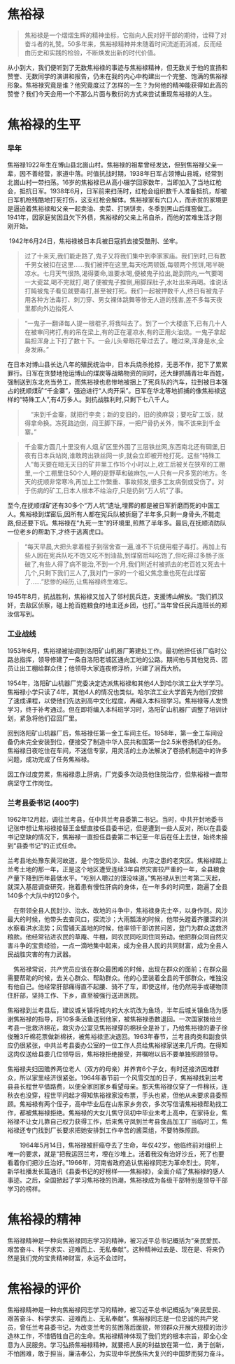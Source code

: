 # 焦裕禄

> 焦裕禄是一个熠熠生辉的精神坐标，它指向人民对好干部的期待，诠释了对奋斗者的礼赞。50多年来，焦裕禄精神并未随着时间流逝而消减，反而经由历史和实践的检验，不断焕发出新的时代价值。

​	从小到大，我们便听到了无数焦裕禄的事迹与焦裕禄精神，但无数关于他的宣扬和赞誉、无数同学的演讲和报告，仍未在我的内心中构建出一个完整、饱满的焦裕禄形象。焦裕禄究竟是谁？他究竟度过了怎样的一生？为何他的精神能获得如此高的赞誉？我们今天会用一个不那么片面与敷衍的方式来尝试重现焦裕禄的人生。

# 焦裕禄的生平

### 早年

​	焦裕禄1922年生在博山县北崮山村。焦裕禄的祖辈曾经发达，但到焦裕禄父亲一辈，因不善经营，家道中落。时值抗战时期，1938年日军占领博山县城，经常到北崮山村一带扫荡。16岁的焦裕禄已从高小辍学回家数年，当即加入了当地红枪会，抵抗日军。1938年6月，日军前来扫荡时，红枪会组织数千人准备抵抗，却被日军机枪残酷地打死打伤，这支红枪会解体。焦裕禄家有六口人，而赤贫的家境更是逼迫着焦裕禄和父亲一起卖油、卖菜、打锅饼卖，冬季到黑山后煤窑做工。1941年，因家庭贫困且欠下外债，焦裕禄的父亲上吊自杀，而他的苦难生活才刚刚开始。

​	1942年6月24日，焦裕禄被日本兵被日寇抓去接受酷刑、坐牢。

> ​	过了十来天,我们能走路了,鬼子又将我们集中到李家家庙。我们到时,已有数千男女被扣在这里……我们被押在这里,每天吃两顿饭,每顿两个煎饼,喝半碗凉水。七月天气很热,渴得要命,谁要水喝,便被鬼子拉出,跪到院内,一气要喝一大瓷盆,喝不完就打,喝了便被鬼子推倒,用脚踩肚子,水吐出来再喝。谁说话打盹被鬼子看见就要毒打,甚至被打死。我们一起被押数千人,终日有被鬼子用各种方法毒打、刺刀穿、男女裸体跳舞等惨无人道的残害,差不多每天夜里都向外边抬死人

> ​	“一鬼子一翻译每人提一根棍子,将我叫去了。到了一个大楼底下,已有几十人在被审问拷打,有的吊在梁上,有的正在灌凉水,有的正用火油烧。一鬼子拿起扁担浑身上下打了数十下。一会儿头晕眼花晕过去了。睡过来,浑身是水,全身发麻。”

​	在日本对博山县长达八年的殖民统治中，日本兵烧杀抢掠，无恶不作，犯下了累累罪行。日军在贪婪地抢运博山的煤炭等战略物资的同时，还大肆抓捕青壮年百姓，强制送到东北充当劳工，而焦裕禄也悲惨地被捆上了宪兵队的汽车，拉到被日本强占的抚顺煤矿“千金寨”，强迫进行“人肉开采”。日军在华北等地抓捕的像焦裕禄这样的“特殊工人”,有4万多人。到抗战胜利时,只剩下七八千人。

> 　“来到千金寨，就把行李卖；新的变旧的，旧的换麻袋；要吃矿工饭，就得拿命换。冻死路边倒，阎王脚下踩，一把尸骨扔关外，悔不该来到千金寨。”

> ​	千金寨方圆几十里没有人烟,矿区里外围了三层铁丝网,东西南北还有碉堡,日夜有日本兵站岗,谁敢跨出铁丝网一步,就会立即被开枪打死。这些“特殊工人”每天要在暗无天日的矿井里工作15个小时以上,收工后被关在狭窄的工棚里,一个工棚里住50个人,睡的是野草和破麻包,一人只有一尺多宽的地方。冬天的抚顺非常寒冷,再加上工作繁重、事故频发,很多工友病倒或受伤了。对于伤病的矿工,日本人根本不给治疗,只是扔到“万人坑”了事。

​	至今,在抚顺煤矿还有30多个“万人坑”遗址,埋葬的都是被日军折磨而死的中国工人。焦裕禄到煤窑后,因所有人都在宪兵队被折磨了半年多,只剩一身骨头,不能走路,但还要下坑。焦裕禄在“九死一生”的环境里,煎熬了半年多。最后,在抚顺消防队一位老乡的帮助下,才终于逃离虎口。

> ​	“每天早晨,大把头拿着棍子到宿舍查一遍,谁不下坑便用棍子毒打。再加上有些人因在宪兵队吃不饱又吃不到油盐,到煤窑后叫吃饱了,但吃得过多肠子涨破了,有些人得了病不能治,不到一个月,我们附近村被抓去的老百姓又死去十几个,只剩下我们三人了,我对门一家的一个祖父焦念重也死在此煤窑了……”悲惨的经历,让焦裕禄终生难忘。

​	  1945年8月，抗战胜利，焦裕禄又加入了邻村民兵连，支援博山解放。“我们抓汉奸，去敌区侦察，碰上抢百姓粮食的地主还乡团，也打。”当年曾任民兵连班长的郑汝信写到。

### 工业战线

​	1953年6月，焦裕禄被抽调到洛阳矿山机器厂筹建处工作。最初他担任该厂临时公路总指挥，领导修建了一条自洛阳老城区通向工地的公路。期间他与其他党员、团员让出工棚给群众住；他领导大家连夜修浮桥，兴建了涧西大桥。

​	1954年，洛阳矿山机器厂党委决定选派焦裕禄和其他4人到哈尔滨工业大学学习。焦裕禄小学只读了4年，其他4人的情况也类似。哈尔滨工业大学首先为他们安排了速成课程，以使他们先达到高中文化程度，再编入本科班学习。焦裕禄等人发愤学习，终于补考通过。但在即将编入本科班学习时，洛阳矿山机器厂调整了培训计划，紧急将他们召回厂里。

​	回到洛阳矿山机器厂后，焦裕禄任第一金工车间主任。1958年，第一金工车间设备仍未完全安装到位，便接受了制造中华人民共和国第一台2.5米卷扬机的任务。焦裕禄日夜吃住在车间，不迷信专家，用灵活的土办法解决了卷扬机制造中的许多问题，成功完成了任务焦裕禄。

​	因工作过度劳累，焦裕禄患上肝病，厂党委多次动员他住院治疗，但焦裕禄一直带病坚守工作岗位。

### 兰考县委书记 (400字)

​	1962年12月起，调往兰考县，任中共兰考县委第二书记。当时，中共开封地委书记张申想让焦裕禄接替王金壁直接任县委书记，但是遭到一些人反对，所以在县委书记空缺的情况下，焦裕禄一直担任县委第二书记至一年后在任上去世，始终未接到“县委书记”的正式任命。

​	兰考县地处豫东黄河故道，是个饱受风沙、盐碱、内涝之患的老灾区。焦裕禄踏上兰考土地的那一年，正是这个地区遭受连续3年自然灾害较严重的一年，全县粮食产量下降到历年最低水平。“吃别人嚼过的馍没味道。”焦裕禄从到兰考第二天起，就深入基层调查研究，拖着患有慢性肝病的身体，在一年多的时间里，跑遍了全县140多个大队中的120多个。

　在带领全县人民封沙、治水、改地的斗争中，焦裕禄身先士卒，以身作则。风沙最大的时候，他带头去查风口，探流沙；大雨瓢泼的时候，他带头蹚着齐腰深的洪水察看洪水流势；风雪铺天盖地的时候，他率领干部访贫问苦，登门为群众送救济粮款。他经常钻进农民的草庵、牛棚，同农民同吃同住同劳动。他把群众同自然灾害斗争的宝贵经验，一点一滴地集中起来，成为全县人民的共同财富，成为全县人民战胜灾害的有力武器。

　焦裕禄常说，共产党员应该在群众最困难的时候，出现在群众的面前；在群众最需要帮助的时候，去关心群众、帮助群众。他的心里装着全县的干部群众，唯独没有他自己。他经常肝部痛得直不起腰、骑不了车，即使这样，他仍然用手或硬物顶住肝部，坚持工作、下乡，直至被强行送进医院。

​	焦裕禄到兰考县后，建议城关镇将城内的大水坑改为鱼场，半年后城关镇鱼场为感谢焦裕禄的指导，将10多条活鱼送到他家，被焦裕禄悉数退回。一次国家拨给兰考县一批救济棉花，救灾办公室见焦裕禄穿的棉袄全是补丁，乃给焦裕禄的妻子徐俊雅3斤棉花票做新棉袄，被焦裕禄坚决退回。1963年春节，兰考县肉类和副食供应仍很紧张，中共兰考县委办公室的一位工作人员给焦裕禄家送来几斤肉。在得知这肉仅送给县委几位领导后，焦裕禄拒绝接受，并嘱咐以后不要单独照顾领导。

​	焦裕禄夫妇因赡养两位老人（双方的母亲）并养育6个子女，有时还接济困难群众，所以家里经济很紧张。1964年春节前一个风雪交加的日子，焦裕禄找到兰考县县长程世平借路费，以便全家回家乡看望母亲。那天焦裕禄仅穿了一件棉袄，连秋衣也没穿，程世平问起才得知焦裕禄家没布票，手头也紧，但他从未要求县委照顾。焦裕禄有两个侄子，高中毕业后在山东家乡务农，多次写信请焦裕禄帮助找工作，都被焦裕禄拒绝。焦裕禄的大女儿焦守凤初中毕业未考上高中，在家待业，焦裕禄不让女儿靠自己权力获得工作，后来焦守凤到兰考县食品加工厂当临时工，焦裕禄还专门找到厂长要求把她安排到工作辛苦的酱菜组，不要特殊照顾。

　　1964年5月14日，焦裕禄被肝癌夺去了生命，年仅42岁。他临终前对组织上唯一的要求，就是“把我运回兰考，埋在沙堆上。活着我没有治好沙丘，死了也要看着你们把沙丘治好。”1966年，河南省政府追认焦裕禄同志为革命烈士。同年，新华社播发长篇通讯《县委书记的好榜样——焦裕禄》，全面介绍了焦裕禄的感人事迹。之后，全国掀起了学习焦裕禄的热潮，焦裕禄成为各级干部特别是领导干部学习的榜样。



# 焦裕禄的精神

​	焦裕禄精神是一种向焦裕禄同志学习的精神，被习近平总书记概括为“亲民爱民、艰苦奋斗、科学求实、迎难而上、无私奉献”。这种精神过去是、现在是、将来仍然是我们党的宝贵精神财富，永远不会过时。

# 焦裕禄的评价

​	焦裕禄精神是一种向焦裕禄同志学习的精神，被习近平总书记概括为“亲民爱民、艰苦奋斗、科学求实、迎难而上、无私奉献”。焦裕禄同志是一位忠诚的共产党员，曾任兰考县委书记，为改变兰考的贫困落后面貌，带领群众开展大规模的治沙造林工作，不惜牺牲自己的生命。焦裕禄精神体现了我们党的根本宗旨，即全心全意为人民服务。学习弘扬焦裕禄精神，就要把人民的利益放在第一位，勇于创新，不怕困难，敢于担当，廉洁奉公，为实现中华民族伟大复兴的中国梦而努力奋斗。